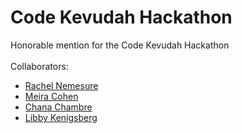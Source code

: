 # Code Kevudah Hackathon
Honorable mention for the Code Kevudah Hackathon <br/><br/>
Collaborators:
- [Rachel Nemesure](https://github.com/RachelRebecca)
- [Meira Cohen](https://github.com/MC-Student)
- [Chana Chambre](https://github.com/ChanaCham)
- [Libby Kenigsberg](https://github.com/lkenigsb)
